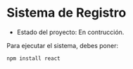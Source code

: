 <h1> Sistema de Registro</h1>

- Estado del proyecto: En contrucción.

Para ejecutar el sistema, debes poner:

```npm install react```
